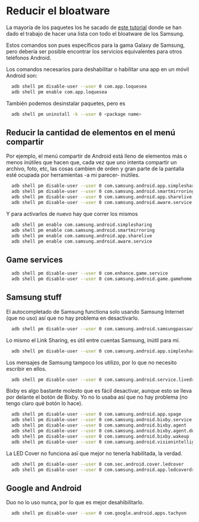 # Reducir el bloatware

La mayoría de los paquetes los he sacado de [este tutorial](https://forum.xda-developers.com/galaxy-note-9/how-to/note-9-debloat-bash-script-t3907659) donde se han dado el trabajo de hacer una lista con todo el bloatware de los Samsung.

Estos comandos son pues específicos para la gama Galaxy de Samsung,
pero debería ser posible encontrar los servicios equivalentes para otros teléfonos Android.

Los comandos necesarios para deshabilitar o habilitar una app en un móvil Android son:

```bash
  adb shell pm disable-user --user 0 com.app.loquesea
  adb shell pm enable com.app.loquesea
```

También podemos desinstalar paquetes, pero es 

```bash
  adb shell pm uninstall -k --user 0 <package name>
```


## Reducir la cantidad de elementos en el menú compartir

Por ejemplo, el menú compartir de Android está lleno de elementos más o menos inútiles que hacen que,
cada vez que uno intenta compartir un archivo, foto, etc, las cosas cambien de orden
y gran parte de la pantalla esté ocupada por herramientas -a mi parecer- inútiles.


```bash
  adb shell pm disable-user --user 0 com.samsung.android.app.simplesharing
  adb shell pm disable-user --user 0 com.samsung.android.smartmirroring
  adb shell pm disable-user --user 0 com.samsung.android.app.sharelive
  adb shell pm disable-user --user 0 com.samsung.android.aware.service
```

Y para activarlos de nuevo hay que correr los mismos 

```bash
  adb shell pm enable com.samsung.android.simplesharing
  adb shell pm enable com.samsung.android.smartmirroring
  adb shell pm enable com.samsung.android.app.sharelive
  adb shell pm enable com.samsung.android.aware.service
```

## Game services

```bash
  adb shell pm disable-user --user 0 com.enhance.game.service
  adb shell pm disable-user --user 0 com.samsung.android.game.gamehome
```

## Samsung stuff

El autocompletado de Samsung functiona solo usando Samsung Internet (que no uso) así que no hay problema en desactivarlo.

```bash
  adb shell pm disable-user --user 0 com.samsung.android.samsungpassautofill
```

Lo mismo el Link Sharing, es útil entre cuentas Samsung, inútil para mí.

```bash
  adb shell pm disable-user --user 0 com.samsung.android.app.simplesharing
```

Los mensajes de Samsung tampoco los utilizo, por lo que no necesito escribir en ellos.

```bash
  adb shell pm disable-user --user 0 com.samsung.android.service.livedrawing
```

Bixby es algo bastante molesto que es fácil desactivar, aunque esto se lleva por delante el botón de Bixby.
Yo no lo usaba así que no hay problema (no tengo claro qué botón lo hace).

```bash
  adb shell pm disable-user --user 0 com.samsung.android.app.spage
  adb shell pm disable-user --user 0 com.samsung.android.bixby.service
  adb shell pm disable-user --user 0 com.samsung.android.bixby.agent
  adb shell pm disable-user --user 0 com.samsung.android.bixby.agent.dummy
  adb shell pm disable-user --user 0 com.samsung.android.bixby.wakeup
  adb shell pm disable-user --user 0 com.samsung.android.visionintelligence
```

La LED Cover no funciona asï que mejor no tenerla habilitada, la verdad.

```bash
  adb shell pm disable-user --user 0 com.sec.android.cover.ledcover
  adb shell pm disable-user --user 0 com.samsung.android.app.ledcoverdream
```


## Google and Android

Duo no lo uso nunca, por lo que es mejor desahibilitarlo.

```bash
  adb shell pm disable-user --user 0 com.google.android.apps.tachyon
```
